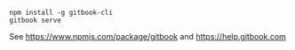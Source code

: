 ```
npm install -g gitbook-cli
gitbook serve
```

See https://www.npmjs.com/package/gitbook and https://help.gitbook.com
